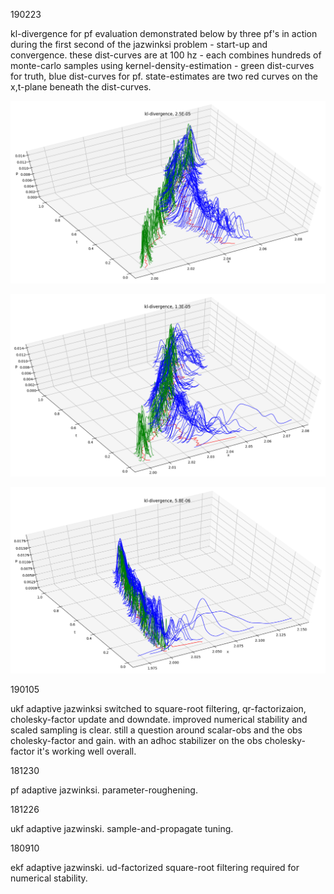 
<a name="190223"/>190223

kl-divergence for pf evaluation demonstrated below by three pf's in action during the first second of the jazwinksi problem - start-up and convergence. these dist-curves are at 100 hz - each combines hundreds of monte-carlo samples using kernel-density-estimation - green dist-curves for truth, blue dist-curves for pf. state-estimates are two red curves on the x,t-plane beneath the dist-curves.

![pf1](images/pf1.png)

![pf2](images/pf2.png)

![pf3](images/pf3.png)

190105

ukf adaptive jazwinksi switched to square-root filtering, qr-factorizaion, cholesky-factor update and downdate. improved numerical stability and scaled sampling is clear. still a question around scalar-obs and the obs cholesky-factor and gain. with an adhoc stabilizer on the obs cholesky-factor it's working well overall.

181230

pf adaptive jazwinksi. parameter-roughening.

181226

ukf adaptive jazwinski. sample-and-propagate tuning.

180910

ekf adaptive jazwinski. ud-factorized square-root filtering required for numerical stability.
